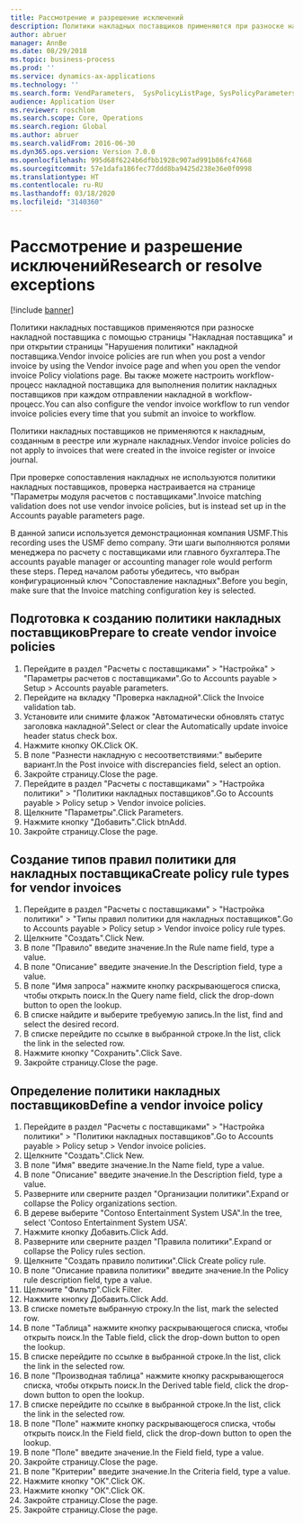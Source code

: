 ```yaml
---
title: Рассмотрение и разрешение исключений
description: Политики накладных поставщиков применяются при разноске накладной поставщика с помощью страницы "Накладная поставщика" и при открытии страницы "Нарушения политики" накладной поставщика.
author: abruer
manager: AnnBe
ms.date: 08/29/2018
ms.topic: business-process
ms.prod: ''
ms.service: dynamics-ax-applications
ms.technology: ''
ms.search.form: VendParameters,  SysPolicyListPage, SysPolicyParameters, SysPolicySourceDocumentRuleType, SysPolicy, SysPolicySourceDocumentRule, SysQueryForm, SysQueryTableLookUp, SysQueryPrefixLookUp, SysQueryFieldLookUp
audience: Application User
ms.reviewer: roschlom
ms.search.scope: Core, Operations
ms.search.region: Global
ms.author: abruer
ms.search.validFrom: 2016-06-30
ms.dyn365.ops.version: Version 7.0.0
ms.openlocfilehash: 995d68f6224b6dfbb1928c907ad991b86fc47668
ms.sourcegitcommit: 57e1dafa186fec77ddd8ba9425d238e36e0f0998
ms.translationtype: HT
ms.contentlocale: ru-RU
ms.lasthandoff: 03/18/2020
ms.locfileid: "3140360"
---
```

# <a name="research-or-resolve-exceptions"></a><span data-ttu-id="fee0e-103">Рассмотрение и разрешение исключений</span><span class="sxs-lookup"><span data-stu-id="fee0e-103">Research or resolve exceptions</span></span>

[!include [banner](../../includes/banner.md)]

<span data-ttu-id="fee0e-104">Политики накладных поставщиков применяются при разноске накладной поставщика с помощью страницы "Накладная поставщика" и при открытии страницы "Нарушения политики" накладной поставщика.</span><span class="sxs-lookup"><span data-stu-id="fee0e-104">Vendor invoice policies are run when you post a vendor invoice by using the Vendor invoice page and when you open the vendor invoice Policy violations page.</span></span> <span data-ttu-id="fee0e-105">Вы также можете настроить workflow-процесс накладной поставщика для выполнения политик накладных поставщиков при каждом отправлении накладной в workflow-процесс.</span><span class="sxs-lookup"><span data-stu-id="fee0e-105">You can also configure the vendor invoice workflow to run vendor invoice policies every time that you submit an invoice to workflow.</span></span> 

<span data-ttu-id="fee0e-106">Политики накладных поставщиков не применяются к накладным, созданным в реестре или журнале накладных.</span><span class="sxs-lookup"><span data-stu-id="fee0e-106">Vendor invoice policies do not apply to invoices that were created in the invoice register or invoice journal.</span></span> 

<span data-ttu-id="fee0e-107">При проверке сопоставления накладных не используются политики накладных поставщиков, проверка настраивается на странице "Параметры модуля расчетов с поставщиками".</span><span class="sxs-lookup"><span data-stu-id="fee0e-107">Invoice matching validation does not use vendor invoice policies, but is instead set up in the Accounts payable parameters page.</span></span>

<span data-ttu-id="fee0e-108">В данной записи используется демонстрационная компания USMF.</span><span class="sxs-lookup"><span data-stu-id="fee0e-108">This recording uses the USMF demo company.</span></span> <span data-ttu-id="fee0e-109">Эти шаги выполняются ролями менеджера по расчету с поставщиками или главного бухгалтера.</span><span class="sxs-lookup"><span data-stu-id="fee0e-109">The accounts payable manager or accounting manager role would perform these steps.</span></span> <span data-ttu-id="fee0e-110">Перед началом работы убедитесь, что выбран конфигурационный ключ "Сопоставление накладных".</span><span class="sxs-lookup"><span data-stu-id="fee0e-110">Before you begin, make sure that the Invoice matching configuration key is selected.</span></span>


## <a name="prepare-to-create-vendor-invoice-policies"></a><span data-ttu-id="fee0e-111">Подготовка к созданию политики накладных поставщиков</span><span class="sxs-lookup"><span data-stu-id="fee0e-111">Prepare to create vendor invoice policies</span></span>
1. <span data-ttu-id="fee0e-112">Перейдите в раздел "Расчеты с поставщиками" > "Настройка" > "Параметры расчетов с поставщиками".</span><span class="sxs-lookup"><span data-stu-id="fee0e-112">Go to Accounts payable > Setup > Accounts payable parameters.</span></span>
2. <span data-ttu-id="fee0e-113">Перейдите на вкладку "Проверка накладной".</span><span class="sxs-lookup"><span data-stu-id="fee0e-113">Click the Invoice validation tab.</span></span>
3. <span data-ttu-id="fee0e-114">Установите или снимите флажок "Автоматически обновлять статус заголовка накладной".</span><span class="sxs-lookup"><span data-stu-id="fee0e-114">Select or clear the Automatically update invoice header status check box.</span></span>
4. <span data-ttu-id="fee0e-115">Нажмите кнопку OK.</span><span class="sxs-lookup"><span data-stu-id="fee0e-115">Click OK.</span></span>
5. <span data-ttu-id="fee0e-116">В поле "Разнести накладную с несоответствиями:" выберите вариант.</span><span class="sxs-lookup"><span data-stu-id="fee0e-116">In the Post invoice with discrepancies field, select an option.</span></span>
6. <span data-ttu-id="fee0e-117">Закройте страницу.</span><span class="sxs-lookup"><span data-stu-id="fee0e-117">Close the page.</span></span>
7. <span data-ttu-id="fee0e-118">Перейдите в раздел "Расчеты с поставщиками" > "Настройка политики" > "Политики накладных поставщиков".</span><span class="sxs-lookup"><span data-stu-id="fee0e-118">Go to Accounts payable > Policy setup > Vendor invoice policies.</span></span>
8. <span data-ttu-id="fee0e-119">Щелкните "Параметры".</span><span class="sxs-lookup"><span data-stu-id="fee0e-119">Click Parameters.</span></span>
9. <span data-ttu-id="fee0e-120">Нажмите кнопку "Добавить".</span><span class="sxs-lookup"><span data-stu-id="fee0e-120">Click btnAdd.</span></span>
10. <span data-ttu-id="fee0e-121">Закройте страницу.</span><span class="sxs-lookup"><span data-stu-id="fee0e-121">Close the page.</span></span>

## <a name="create-policy-rule-types-for-vendor-invoices"></a><span data-ttu-id="fee0e-122">Создание типов правил политики для накладных поставщика</span><span class="sxs-lookup"><span data-stu-id="fee0e-122">Create policy rule types for vendor invoices</span></span>
1. <span data-ttu-id="fee0e-123">Перейдите в раздел "Расчеты с поставщиками" > "Настройка политики" > "Типы правил политики для накладных поставщиков".</span><span class="sxs-lookup"><span data-stu-id="fee0e-123">Go to Accounts payable > Policy setup > Vendor invoice policy rule types.</span></span>
2. <span data-ttu-id="fee0e-124">Щелкните "Создать".</span><span class="sxs-lookup"><span data-stu-id="fee0e-124">Click New.</span></span>
3. <span data-ttu-id="fee0e-125">В поле "Правило" введите значение.</span><span class="sxs-lookup"><span data-stu-id="fee0e-125">In the Rule name field, type a value.</span></span>
4. <span data-ttu-id="fee0e-126">В поле "Описание" введите значение.</span><span class="sxs-lookup"><span data-stu-id="fee0e-126">In the Description field, type a value.</span></span>
5. <span data-ttu-id="fee0e-127">В поле "Имя запроса" нажмите кнопку раскрывающегося списка, чтобы открыть поиск.</span><span class="sxs-lookup"><span data-stu-id="fee0e-127">In the Query name field, click the drop-down button to open the lookup.</span></span>
6. <span data-ttu-id="fee0e-128">В списке найдите и выберите требуемую запись.</span><span class="sxs-lookup"><span data-stu-id="fee0e-128">In the list, find and select the desired record.</span></span>
7. <span data-ttu-id="fee0e-129">В списке перейдите по ссылке в выбранной строке.</span><span class="sxs-lookup"><span data-stu-id="fee0e-129">In the list, click the link in the selected row.</span></span>
8. <span data-ttu-id="fee0e-130">Нажмите кнопку "Сохранить".</span><span class="sxs-lookup"><span data-stu-id="fee0e-130">Click Save.</span></span>
9. <span data-ttu-id="fee0e-131">Закройте страницу.</span><span class="sxs-lookup"><span data-stu-id="fee0e-131">Close the page.</span></span>

## <a name="define-a-vendor-invoice-policy"></a><span data-ttu-id="fee0e-132">Определение политики накладных поставщиков</span><span class="sxs-lookup"><span data-stu-id="fee0e-132">Define a vendor invoice policy</span></span>
1. <span data-ttu-id="fee0e-133">Перейдите в раздел "Расчеты с поставщиками" > "Настройка политики" > "Политики накладных поставщиков".</span><span class="sxs-lookup"><span data-stu-id="fee0e-133">Go to Accounts payable > Policy setup > Vendor invoice policies.</span></span>
2. <span data-ttu-id="fee0e-134">Щелкните "Создать".</span><span class="sxs-lookup"><span data-stu-id="fee0e-134">Click New.</span></span>
3. <span data-ttu-id="fee0e-135">В поле "Имя" введите значение.</span><span class="sxs-lookup"><span data-stu-id="fee0e-135">In the Name field, type a value.</span></span>
4. <span data-ttu-id="fee0e-136">В поле "Описание" введите значение.</span><span class="sxs-lookup"><span data-stu-id="fee0e-136">In the Description field, type a value.</span></span>
5. <span data-ttu-id="fee0e-137">Разверните или сверните раздел "Организации политики".</span><span class="sxs-lookup"><span data-stu-id="fee0e-137">Expand or collapse the Policy organizations section.</span></span>
6. <span data-ttu-id="fee0e-138">В дереве выберите "Contoso Entertainment System USA".</span><span class="sxs-lookup"><span data-stu-id="fee0e-138">In the tree, select 'Contoso Entertainment System USA'.</span></span>
7. <span data-ttu-id="fee0e-139">Нажмите кнопку Добавить.</span><span class="sxs-lookup"><span data-stu-id="fee0e-139">Click Add.</span></span>
8. <span data-ttu-id="fee0e-140">Разверните или сверните раздел "Правила политики".</span><span class="sxs-lookup"><span data-stu-id="fee0e-140">Expand or collapse the Policy rules section.</span></span>
9. <span data-ttu-id="fee0e-141">Щелкните "Создать правило политики".</span><span class="sxs-lookup"><span data-stu-id="fee0e-141">Click Create policy rule.</span></span>
10. <span data-ttu-id="fee0e-142">В поле "Описание правила политики" введите значение.</span><span class="sxs-lookup"><span data-stu-id="fee0e-142">In the Policy rule description field, type a value.</span></span>
11. <span data-ttu-id="fee0e-143">Щелкните "Фильтр".</span><span class="sxs-lookup"><span data-stu-id="fee0e-143">Click Filter.</span></span>
12. <span data-ttu-id="fee0e-144">Нажмите кнопку Добавить.</span><span class="sxs-lookup"><span data-stu-id="fee0e-144">Click Add.</span></span>
13. <span data-ttu-id="fee0e-145">В списке пометьте выбранную строку.</span><span class="sxs-lookup"><span data-stu-id="fee0e-145">In the list, mark the selected row.</span></span>
14. <span data-ttu-id="fee0e-146">В поле "Таблица" нажмите кнопку раскрывающегося списка, чтобы открыть поиск.</span><span class="sxs-lookup"><span data-stu-id="fee0e-146">In the Table field, click the drop-down button to open the lookup.</span></span>
15. <span data-ttu-id="fee0e-147">В списке перейдите по ссылке в выбранной строке.</span><span class="sxs-lookup"><span data-stu-id="fee0e-147">In the list, click the link in the selected row.</span></span>
16. <span data-ttu-id="fee0e-148">В поле "Производная таблица" нажмите кнопку раскрывающегося списка, чтобы открыть поиск.</span><span class="sxs-lookup"><span data-stu-id="fee0e-148">In the Derived table field, click the drop-down button to open the lookup.</span></span>
17. <span data-ttu-id="fee0e-149">В списке перейдите по ссылке в выбранной строке.</span><span class="sxs-lookup"><span data-stu-id="fee0e-149">In the list, click the link in the selected row.</span></span>
18. <span data-ttu-id="fee0e-150">В поле "Поле" нажмите кнопку раскрывающегося списка, чтобы открыть поиск.</span><span class="sxs-lookup"><span data-stu-id="fee0e-150">In the Field field, click the drop-down button to open the lookup.</span></span>
19. <span data-ttu-id="fee0e-151">В поле "Поле" введите значение.</span><span class="sxs-lookup"><span data-stu-id="fee0e-151">In the Field field, type a value.</span></span>
20. <span data-ttu-id="fee0e-152">Закройте страницу.</span><span class="sxs-lookup"><span data-stu-id="fee0e-152">Close the page.</span></span>
21. <span data-ttu-id="fee0e-153">В поле "Критерии" введите значение.</span><span class="sxs-lookup"><span data-stu-id="fee0e-153">In the Criteria field, type a value.</span></span>
22. <span data-ttu-id="fee0e-154">Нажмите кнопку "OК".</span><span class="sxs-lookup"><span data-stu-id="fee0e-154">Click OK.</span></span>
23. <span data-ttu-id="fee0e-155">Нажмите кнопку "OК".</span><span class="sxs-lookup"><span data-stu-id="fee0e-155">Click OK.</span></span>
24. <span data-ttu-id="fee0e-156">Закройте страницу.</span><span class="sxs-lookup"><span data-stu-id="fee0e-156">Close the page.</span></span>
25. <span data-ttu-id="fee0e-157">Закройте страницу.</span><span class="sxs-lookup"><span data-stu-id="fee0e-157">Close the page.</span></span>


